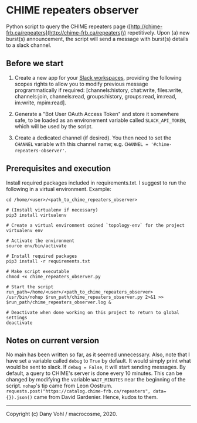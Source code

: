 # CHIME repeaters observer

Python script to query the CHIME repeaters page \([http://chime-frb.ca/repeaters](http://chime-frb.ca/repeaters)\) repetitively. Upon (a) new burst(s) announcement, the script will send a message with burst(s) details to a slack channel.

## Before we start

1) Create a new app for your [Slack workspaces](https://api.slack.com/apps), providing the following scopes rights to allow you to modify previous message programmatically if required:  \[channels:history,
chat:write,
files:write,
channels:join, 
channels:read, 
groups:history, 
groups:read, 
im:read, 
im:write, 
mpim:read\].

2) Generate a "Bot User OAuth Access Token" and store it somewhere safe, to be loaded as an environement variable called `SLACK_API_TOKEN`, which will be used by the script.

3) Create a dedicated channel (if desired). You then need to set the `CHANNEL` variable with this channel name; e.g. `CHANNEL = '#chime-repeaters-observer'`.

## Prerequisites and execution

Install required packages included in requirements.txt. I suggest to run the following in a virtual environment. Example:

```shell
cd /home/<user>/<path_to_chime_repeaters_observer>

# (Install virtualenv if necessary)
pip3 install virtualenv

# Create a virtual environment coined `topology-env` for the project
virtualenv env

# Activate the environment
source env/bin/activate

# Install required packages
pip3 install -r requirements.txt

# Make script executable
chmod +x chime_repeaters_observer.py

# Start the script
run_path=/home/<user>/<path_to_chime_repeaters_observer>
/usr/bin/nohup $run_path/chime_repeaters_observer.py 2>&1 >> $run_path/chime_repeaters_observer.log &

# Deactivate when done working on this project to return to global settings
deactivate
```

## Notes on current version
No main has been written so far, as it seemed unnecessary. Also, note that I have set a variable called `debug` to `True` by default. It would simply print what would be sent to slack. If `debug = False`, it will start sending messages. By default, a query to CHIME's server is done every 10 minutes. This can be changed by modifying the variable `WAIT_MINUTES` near the beginning of the script. `nohup`'s tip came from Leon Oostrum. `requests.post("https://catalog.chime-frb.ca/repeaters", data={}).json()` came from David Gardenier. Hence, kudos to them. 

----
Copyright (c) Dany Vohl / macrocosme, 2020.
